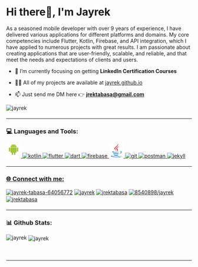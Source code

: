 <h1>Hi there👋, I'm Jayrek</h1>
<p>As a seasoned mobile developer with over 9 years of experience, I have delivered various applications for different platforms and domains. My core competencies include Flutter, Kotlin, Firebase, and API integration, which I have applied to numerous projects with great results. I am passionate about creating applications that are user-friendly, scalable, and reliable, and that meet the needs and expectations of clients and users.<br></p>

- 🌱 I’m currently focusing on getting **LinkedIn Certification Courses**

- 👨‍💻 All of my projects are available at [jayrek.github.io](https://jayrek.github.io)

- 📫 Just send me DM here 👉 **jrektabasa@gmail.com**

<p align="left"> <img src="https://komarev.com/ghpvc/?username=jayrek&label=Profile%20views&color=0e75b6&style=flat" alt="jayrek" /> </p>

<!-- <p align="left"> <a href="https://github.com/ryo-ma/github-profile-trophy"><img src="https://github-profile-trophy.vercel.app/?username=jayrek" alt="jayrek" /></a> </p>
-->


<hr style="border: 1px; margin: 20px 0;">
<h3 align="left">💻   Languages and Tools:</h3>

<p align="left"> <a href="https://developer.android.com" target="_blank" rel="noreferrer"> <img src="https://raw.githubusercontent.com/devicons/devicon/master/icons/android/android-original-wordmark.svg" alt="android" width="40" height="40"/> <a href="https://kotlinlang.org" target="_blank" rel="noreferrer"> <img src="https://www.vectorlogo.zone/logos/kotlinlang/kotlinlang-icon.svg" alt="kotlin" width="40" height="40"/> </a> </a> <a href="https://flutter.dev" target="_blank" rel="noreferrer"> <img src="https://www.vectorlogo.zone/logos/flutterio/flutterio-icon.svg" alt="flutter" width="40" height="40"/> </a> <a href="https://dart.dev" target="_blank" rel="noreferrer"> <img src="https://www.vectorlogo.zone/logos/dartlang/dartlang-icon.svg" alt="dart" width="40" height="40"/> </a> <a href="https://firebase.google.com/" target="_blank" rel="noreferrer"> <img src="https://www.vectorlogo.zone/logos/firebase/firebase-icon.svg" alt="firebase" width="40" height="40"/> </a> <a href="https://www.java.com" target="_blank" rel="noreferrer"> <img src="https://raw.githubusercontent.com/devicons/devicon/master/icons/java/java-original.svg" alt="java" width="40" height="40"/>  <a href="https://git-scm.com/" target="_blank" rel="noreferrer"> <img src="https://www.vectorlogo.zone/logos/git-scm/git-scm-icon.svg" alt="git" width="40" height="40"/> </a> <a href="https://postman.com" target="_blank" rel="noreferrer"> <img src="https://www.vectorlogo.zone/logos/getpostman/getpostman-icon.svg" alt="postman" width="40" height="40"/> </a> <a href="https://jekyllrb.com/" target="_blank" rel="noreferrer"> <img src="https://www.vectorlogo.zone/logos/jekyllrb/jekyllrb-icon.svg" alt="jekyll" width="40" height="40"/>
</p>

<hr style="border: 1px; margin: 20px 0;">
<h3 align="left">🌐  Connect with me:</h3>

<p align="left">
<a href="https://linkedin.com/in/jayrek-tabasa-64056772" target="blank"><img align="center" src="https://raw.githubusercontent.com/rahuldkjain/github-profile-readme-generator/master/src/images/icons/Social/linked-in-alt.svg" alt="jayrek-tabasa-64056772" height="30" width="45" /></a>
<a href="https://fb.com/jayrek" target="blank"><img align="center" src="https://raw.githubusercontent.com/rahuldkjain/github-profile-readme-generator/master/src/images/icons/Social/facebook.svg" alt="jayrek" height="30" width="45" /></a>
<a href="https://twitter.com/jrektabasa" target="blank"><img align="center" src="https://raw.githubusercontent.com/rahuldkjain/github-profile-readme-generator/master/src/images/icons/Social/twitter.svg" alt="jrektabasa" height="30" width="45" /></a>
<a href="https://stackoverflow.com/users/8540898/jayrek" target="blank"><img align="center" src="https://raw.githubusercontent.com/rahuldkjain/github-profile-readme-generator/master/src/images/icons/Social/stack-overflow.svg" alt="8540898/jayrek" height="30" width="45" /></a>
<a href="https://instagram.com/jrektabasa" target="blank"><img align="center" src="https://raw.githubusercontent.com/rahuldkjain/github-profile-readme-generator/master/src/images/icons/Social/instagram.svg" alt="jrektabasa" height="30" width="45" /></a>
</p>

<hr style="border: 1px; margin: 20px 0;">
<h3 align="left">📊  Github Stats:</h3>

<!--
<p><img align="center" src="https://github-readme-streak-stats.herokuapp.com/?user=jayrek&" alt="jayrek" /></p>


-->
<p><img align="left" src="https://github-readme-stats.vercel.app/api?username=jayrek&show_icons=true&locale=en" alt="jayrek"/></p>
<p>&nbsp;<img align="center" src="https://github-readme-stats.vercel.app/api/top-langs?username=jayrek&show_icons=true&locale=en&layout=compact" alt="jayrek" /></p>
<br>
<hr style="border: 1px; margin: 20px 0;">

